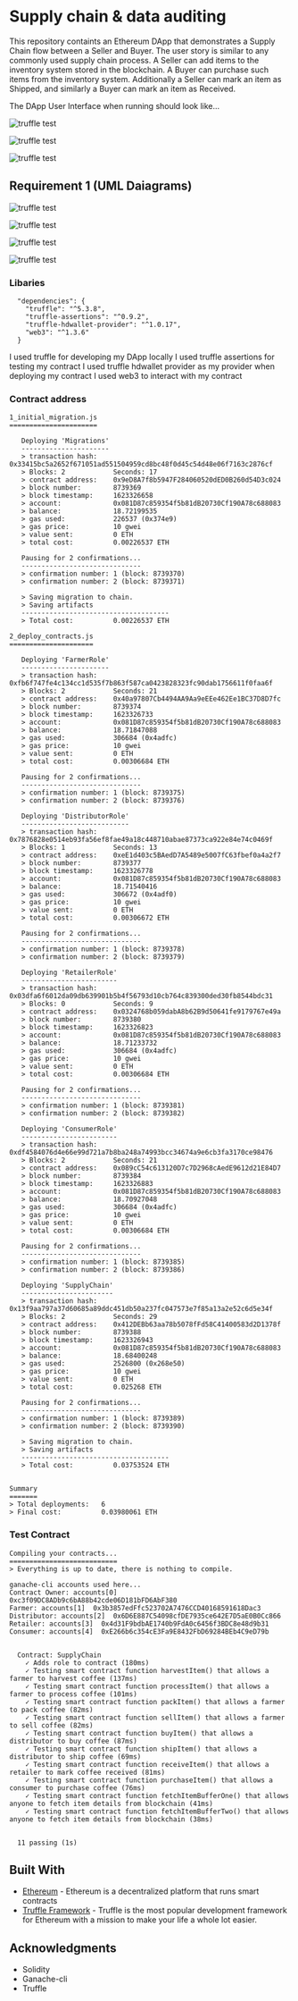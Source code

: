 # Supply chain & data auditing

This repository containts an Ethereum DApp that demonstrates a Supply Chain flow between a Seller and Buyer. The user story is similar to any commonly used supply chain process. A Seller can add items to the inventory system stored in the blockchain. A Buyer can purchase such items from the inventory system. Additionally a Seller can mark an item as Shipped, and similarly a Buyer can mark an item as Received.

The DApp User Interface when running should look like...

![truffle test](images/ftc_product_overview.png)

![truffle test](images/ftc_farm_details.png)

![truffle test](images/ftc_product_details.png)


## Requirement 1 (UML Daiagrams)

![truffle test](images/Activity_diagram.png)

![truffle test](images/Sequence_diagram.png)

![truffle test](images/State_Diagram.png)

![truffle test](images/Class_Diagram.png)

### Libaries

```
  "dependencies": {
    "truffle": "^5.3.8",
    "truffle-assertions": "^0.9.2",
    "truffle-hdwallet-provider": "^1.0.17",
    "web3": "^1.3.6"
  }
```
I used truffle for developing my DApp locally
I used truffle assertions for testing my contract
I used truffle hdwallet provider as my provider when deploying my contract
I used web3 to interact with my contract

### Contract address

```
1_initial_migration.js
======================

   Deploying 'Migrations'
   ----------------------
   > transaction hash:    0x33415bc5a2652f671051ad551504959cd8bc48f0d45c54d48e06f7163c2876cf
   > Blocks: 2            Seconds: 17
   > contract address:    0x9eD8A7f8b5947F284060520dED0B260d54D3c024
   > block number:        8739369
   > block timestamp:     1623326658
   > account:             0x081D87c859354f5b81dB20730Cf190A78c688083
   > balance:             18.72199535
   > gas used:            226537 (0x374e9)
   > gas price:           10 gwei
   > value sent:          0 ETH
   > total cost:          0.00226537 ETH

   Pausing for 2 confirmations...
   ------------------------------
   > confirmation number: 1 (block: 8739370)
   > confirmation number: 2 (block: 8739371)

   > Saving migration to chain.
   > Saving artifacts
   -------------------------------------
   > Total cost:          0.00226537 ETH
```

```
2_deploy_contracts.js
=====================

   Deploying 'FarmerRole'
   ----------------------
   > transaction hash:    0xfb6f747fe4c134cc1d535f7b863f587ca0423828323fc90dab1756611f0faa6f
   > Blocks: 2            Seconds: 21
   > contract address:    0x40a97807Cb4494AA9Aa9eEEe462Ee1BC37D8D7fc
   > block number:        8739374
   > block timestamp:     1623326733
   > account:             0x081D87c859354f5b81dB20730Cf190A78c688083
   > balance:             18.71847088
   > gas used:            306684 (0x4adfc)
   > gas price:           10 gwei
   > value sent:          0 ETH
   > total cost:          0.00306684 ETH

   Pausing for 2 confirmations...
   ------------------------------
   > confirmation number: 1 (block: 8739375)
   > confirmation number: 2 (block: 8739376)

   Deploying 'DistributorRole'
   ---------------------------
   > transaction hash:    0x7876828e0514eb93fa56ef8fae49a18c448710abae87373ca922e84e74c0469f
   > Blocks: 1            Seconds: 13
   > contract address:    0xeE1d403c5BAedD7A5489e5007fC63fbef0a4a2f7
   > block number:        8739377
   > block timestamp:     1623326778
   > account:             0x081D87c859354f5b81dB20730Cf190A78c688083
   > balance:             18.71540416
   > gas used:            306672 (0x4adf0)
   > gas price:           10 gwei
   > value sent:          0 ETH
   > total cost:          0.00306672 ETH

   Pausing for 2 confirmations...
   ------------------------------
   > confirmation number: 1 (block: 8739378)
   > confirmation number: 2 (block: 8739379)

   Deploying 'RetailerRole'
   ------------------------
   > transaction hash:    0x03dfa6f6012da09db639901b5b4f56793d10cb764c839300ded30fb8544bdc31
   > Blocks: 0            Seconds: 9
   > contract address:    0x0324768b059dabA8b62B9d50641fe9179767e49a
   > block number:        8739380
   > block timestamp:     1623326823
   > account:             0x081D87c859354f5b81dB20730Cf190A78c688083
   > balance:             18.71233732
   > gas used:            306684 (0x4adfc)
   > gas price:           10 gwei
   > value sent:          0 ETH
   > total cost:          0.00306684 ETH

   Pausing for 2 confirmations...
   ------------------------------
   > confirmation number: 1 (block: 8739381)
   > confirmation number: 2 (block: 8739382)

   Deploying 'ConsumerRole'
   ------------------------
   > transaction hash:    0xdf4584076d4e66e99d721a7b8ba248a74993bcc34674a9e6cb3fa3170ce98476
   > Blocks: 2            Seconds: 21
   > contract address:    0x089cC54c613120D7c7D2968cAedE9612d21E84D7
   > block number:        8739384
   > block timestamp:     1623326883
   > account:             0x081D87c859354f5b81dB20730Cf190A78c688083
   > balance:             18.70927048
   > gas used:            306684 (0x4adfc)
   > gas price:           10 gwei
   > value sent:          0 ETH
   > total cost:          0.00306684 ETH

   Pausing for 2 confirmations...
   ------------------------------
   > confirmation number: 1 (block: 8739385)
   > confirmation number: 2 (block: 8739386)

   Deploying 'SupplyChain'
   -----------------------
   > transaction hash:    0x13f9aa797a37d60685a89ddc451db50a237fc047573e7f85a13a2e52c6d5e34f
   > Blocks: 2            Seconds: 29
   > contract address:    0x412DEBb63aa78b5078fFd58C41400583d2D1378f
   > block number:        8739388
   > block timestamp:     1623326943
   > account:             0x081D87c859354f5b81dB20730Cf190A78c688083
   > balance:             18.68400248
   > gas used:            2526800 (0x268e50)
   > gas price:           10 gwei
   > value sent:          0 ETH
   > total cost:          0.025268 ETH

   Pausing for 2 confirmations...
   ------------------------------
   > confirmation number: 1 (block: 8739389)
   > confirmation number: 2 (block: 8739390)

   > Saving migration to chain.
   > Saving artifacts
   -------------------------------------
   > Total cost:          0.03753524 ETH


Summary
=======
> Total deployments:   6
> Final cost:          0.03980061 ETH
```

### Test Contract

```
Compiling your contracts...
===========================
> Everything is up to date, there is nothing to compile.

ganache-cli accounts used here...
Contract Owner: accounts[0]  0xc3f09DC8ADb9c6bA88b42cde06D181bFD6AbF380
Farmer: accounts[1]  0x3b3857edFfc523702A7476CCD40168591618Dac3
Distributor: accounts[2]  0x6D6E887C54098cfDE7935ce642E7D5aE0B0Cc866
Retailer: accounts[3]  0x4d31F9bdbAE1740b9FdA0c6456f3BDC8e48d9b31
Consumer: accounts[4]  0xE266b6c354cE3Fa9E8432FbD69284BEb4C9eD79b


  Contract: SupplyChain
    ✓ Adds role to contract (180ms)
    ✓ Testing smart contract function harvestItem() that allows a farmer to harvest coffee (137ms)
    ✓ Testing smart contract function processItem() that allows a farmer to process coffee (101ms)
    ✓ Testing smart contract function packItem() that allows a farmer to pack coffee (82ms)
    ✓ Testing smart contract function sellItem() that allows a farmer to sell coffee (82ms)
    ✓ Testing smart contract function buyItem() that allows a distributor to buy coffee (87ms)
    ✓ Testing smart contract function shipItem() that allows a distributor to ship coffee (69ms)
    ✓ Testing smart contract function receiveItem() that allows a retailer to mark coffee received (81ms)
    ✓ Testing smart contract function purchaseItem() that allows a consumer to purchase coffee (76ms)
    ✓ Testing smart contract function fetchItemBufferOne() that allows anyone to fetch item details from blockchain (41ms)
    ✓ Testing smart contract function fetchItemBufferTwo() that allows anyone to fetch item details from blockchain (38ms)


  11 passing (1s)
```

## Built With

* [Ethereum](https://www.ethereum.org/) - Ethereum is a decentralized platform that runs smart contracts
* [Truffle Framework](http://truffleframework.com/) - Truffle is the most popular development framework for Ethereum with a mission to make your life a whole lot easier.

## Acknowledgments

* Solidity
* Ganache-cli
* Truffle
